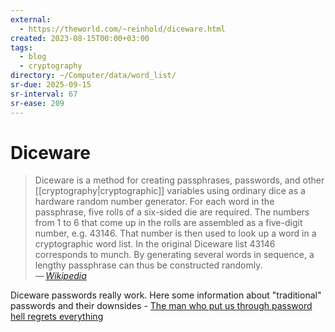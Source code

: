 ```yaml
---
external:
  - https://theworld.com/~reinhold/diceware.html
created: 2023-08-15T00:00+03:00
tags:
  - blog
  - cryptography
directory: ~/Computer/data/word_list/
sr-due: 2025-09-15
sr-interval: 67
sr-ease: 209
---
```


# Diceware

> Diceware is a method for creating passphrases, passwords, and other
> [[cryptography|cryptographic]] variables using ordinary dice as a hardware
> random number generator. For each word in the passphrase, five rolls of a
> six-sided die are required. The numbers from 1 to 6 that come up in the rolls
> are assembled as a five-digit number, e.g. 43146. That number is then used to
> look up a word in a cryptographic word list. In the original Diceware list
> 43146 corresponds to munch. By generating several words in sequence, a lengthy
> passphrase can thus be constructed randomly.\
> — <cite>[Wikipedia](https://en.wikipedia.org/wiki/Diceware)</cite>

Diceware passwords really work. Here some information about "traditional"
passwords and their downsides - [The man who put us through password hell
regrets
everything](https://www.engadget.com/2017-08-08-nist-new-password-guidelines.html)
